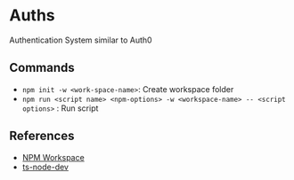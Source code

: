 # Auths

Authentication System similar to Auth0

## Commands

- `npm init -w <work-space-name>`: Create workspace folder
- `npm run <script name> <npm-options> -w <workspace-name> -- <script options>` : Run script

## References

- [NPM Workspace](https://docs.npmjs.com/cli/v7/using-npm/workspaces)
- [ts-node-dev](https://www.npmjs.com/package/ts-node-dev)
